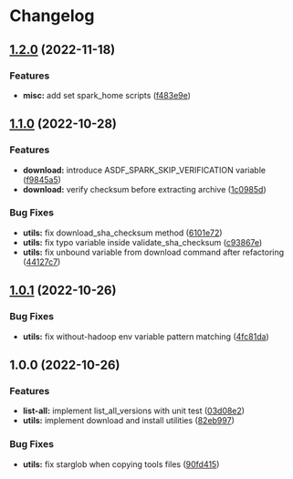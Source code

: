 # Changelog

## [1.2.0](https://github.com/jeffryang24/asdf-spark/compare/v1.1.0...v1.2.0) (2022-11-18)


### Features

* **misc:** add set spark_home scripts ([f483e9e](https://github.com/jeffryang24/asdf-spark/commit/f483e9e87fc476fab5e29a944fc13a374dc323f9))

## [1.1.0](https://github.com/jeffryang24/asdf-spark/compare/v1.0.1...v1.1.0) (2022-10-28)


### Features

* **download:** introduce ASDF_SPARK_SKIP_VERIFICATION variable ([f9845a5](https://github.com/jeffryang24/asdf-spark/commit/f9845a5134ec7ff1f38f653720a9e138dd340834))
* **download:** verify checksum before extracting archive ([1c0985d](https://github.com/jeffryang24/asdf-spark/commit/1c0985d59f05d0e228a81f5f503607445a481a41))


### Bug Fixes

* **utils:** fix download_sha_checksum method ([6101e72](https://github.com/jeffryang24/asdf-spark/commit/6101e729ce298e7b2c55001195574f4e5b41fd46))
* **utils:** fix typo variable inside validate_sha_checksum ([c93867e](https://github.com/jeffryang24/asdf-spark/commit/c93867e27acd26ed8c05ae83912f6626e4785a33))
* **utils:** fix unbound variable from download command after refactoring ([44127c7](https://github.com/jeffryang24/asdf-spark/commit/44127c77e2b57464110be5df1cbd82d267db3dea))

## [1.0.1](https://github.com/jeffryang24/asdf-spark/compare/v1.0.0...v1.0.1) (2022-10-26)


### Bug Fixes

* **utils:** fix without-hadoop env variable pattern matching ([4fc81da](https://github.com/jeffryang24/asdf-spark/commit/4fc81da80add1c9d960592dfc5f7229af36ba456))

## 1.0.0 (2022-10-26)


### Features

* **list-all:** implement list_all_versions with unit test ([03d08e2](https://github.com/jeffryang24/asdf-spark/commit/03d08e241899dd5abef8ae2853209917e42027a4))
* **utils:** implement download and install utilities ([82eb997](https://github.com/jeffryang24/asdf-spark/commit/82eb99789c83327d405893be21cfaa2d885facf8))


### Bug Fixes

* **utils:** fix starglob when copying tools files ([90fd415](https://github.com/jeffryang24/asdf-spark/commit/90fd4159623dc6a45532bea1be0b6527e18716fd))
